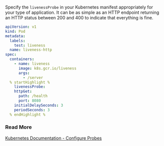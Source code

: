 Specify the `livenessProbe` in your Kubernetes manifest appropriately for your type of application.
It can be as simple as an HTTP endpoint returning an HTTP status between 200 and 400 to indicate that everything is fine.

```yaml
apiVersion: v1
kind: Pod
metadata:
  labels:
    test: liveness
  name: liveness-http
spec:
  containers:
    - name: liveness
      image: k8s.gcr.io/liveness
      args:
        - /server
  % startHighlight %
    livenessProbe:
    httpGet:
      path: /health
      port: 8080
    initialDelaySeconds: 3
    periodSeconds: 3
  % endHighlight %
```

### Read More

[Kubernetes Documentation - Configure Probes](https://kubernetes.io/docs/tasks/configure-pod-container/configure-liveness-readiness-startup-probes/)
